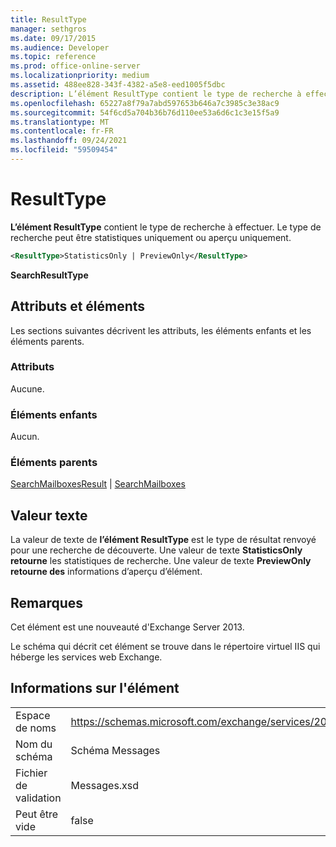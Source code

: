 ```yaml
---
title: ResultType
manager: sethgros
ms.date: 09/17/2015
ms.audience: Developer
ms.topic: reference
ms.prod: office-online-server
ms.localizationpriority: medium
ms.assetid: 488ee828-343f-4382-a5e8-eed1005f5dbc
description: L’élément ResultType contient le type de recherche à effectuer. Le type de recherche peut être statistiques uniquement ou aperçu uniquement.
ms.openlocfilehash: 65227a8f79a7abd597653b646a7c3985c3e38ac9
ms.sourcegitcommit: 54f6cd5a704b36b76d110ee53a6d6c1c3e15f5a9
ms.translationtype: MT
ms.contentlocale: fr-FR
ms.lasthandoff: 09/24/2021
ms.locfileid: "59509454"
---
```

# <a name="resulttype"></a>ResultType

**L’élément ResultType** contient le type de recherche à effectuer. Le type de recherche peut être statistiques uniquement ou aperçu uniquement. 
  
```XML
<ResultType>StatisticsOnly | PreviewOnly</ResultType>
```

 **SearchResultType**
## <a name="attributes-and-elements"></a>Attributs et éléments

Les sections suivantes décrivent les attributs, les éléments enfants et les éléments parents.
  
### <a name="attributes"></a>Attributs

Aucune.
  
### <a name="child-elements"></a>Éléments enfants

Aucun.
  
### <a name="parent-elements"></a>Éléments parents

[SearchMailboxesResult](searchmailboxesresult.md)  |  [SearchMailboxes](searchmailboxes.md)
  
## <a name="text-value"></a>Valeur texte

La valeur de texte de **l’élément ResultType** est le type de résultat renvoyé pour une recherche de découverte. Une valeur de texte **StatisticsOnly retourne** les statistiques de recherche. Une valeur de texte **PreviewOnly retourne des** informations d’aperçu d’élément. 
  
## <a name="remarks"></a>Remarques

Cet élément est une nouveauté d'Exchange Server 2013.
  
Le schéma qui décrit cet élément se trouve dans le répertoire virtuel IIS qui héberge les services web Exchange.
  
## <a name="element-information"></a>Informations sur l'élément

|||
|:-----|:-----|
|Espace de noms  <br/> |https://schemas.microsoft.com/exchange/services/2006/messages  <br/> |
|Nom du schéma  <br/> |Schéma Messages  <br/> |
|Fichier de validation  <br/> |Messages.xsd  <br/> |
|Peut être vide  <br/> |false  <br/> |
   

